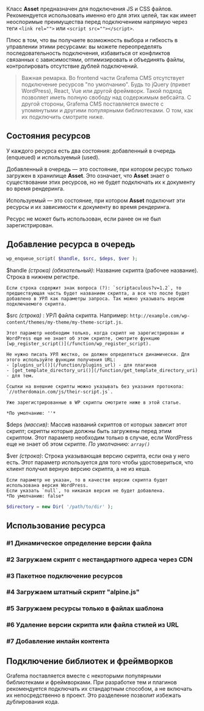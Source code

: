 Класс **Asset** предназначен для подключения JS и CSS файлов. 
Рекомендуется использовать именно его для этих целей, так как имеет 
неоспоримые преимущества перед подключением напрямую через теги 
`<link rel="">` или `<script src=""></script>`.

Плюс в том, что вы получаете возможность выбора и гибкость в управлении этими ресурсами:
вы можете переопределять последовательность подключения, избавиться от конфликтов
связанных с зависимостями, оптимизировать и объединять файлы, контролировать отсутствие дублей подключений.

> Важная ремарка. Во frontend части Grafema CMS отсутствует подключение ресурсов
"по умолчанию". Будь то jQuery (привет WordPress), React, Vue или другой фреймворк.
Такой подход позволяет иметь полную свободу над содержимым вебсайта. С другой стороны,
Grafema CMS поставляется вместе с упомянутыми и другими популярными библиотеками.
О том, как их подключить смотрите ниже.

## Состояния ресурсов

У каждого ресурса есть два состояния: добавленный в очередь (enqueued) и используемый (used).

Добавленный в очередь — это состояние, при котором ресурс только загружен в хранилище **Asset**.
Это означает, что **Asset** знает о существовании этих ресурсов, но не будет подключать их к документу во время рендеринга.

Используемый — это состояние, при котором **Asset** подключит эти ресурсы и их зависимости к документу во время рендеринга.

Ресурс не может быть использован, если ранее он не был зарегистрирован.

## Добавление ресурса в очередь

```php
wp_enqueue_script( $handle, $src, $deps, $ver );
```

$handle *(строка) (обязательный)*: Название скрипта (рабочее название). Строка в нижнем регистре.

	Если строка содержит знак вопроса (?): `scriptaculous?v=1.2`, то предшествующая часть будет названием скрипта, а все что после будет добавлено в УРЛ как параметры запроса. Так можно указывать версию подключаемого скрипта.

$src *(строка)*
: 	УРЛ файла скрипта. Например: `http://example.com/wp-content/themes/my-theme/my-theme-script.js`.

	Этот параметр необходим только, когда скрипт не зарегистрирован и WordPress еще не знает об этом скрипте, смотрите функцию [wp_register_script()](/function/wp_register_script).

	Не нужно писать УРЛ жестко, он должен определяться динамически. Для этого используйте функции получения URL:
	- [plugins_url()](/function/plugins_url) - для плагинов
	- [get_template_directory_uri()](/function/get_template_directory_uri) - для тем.

	Ссылки на внешние скрипты можно указывать без указания протокола: `//otherdomain.com/js/their-script.js`.

	Уже зарегистрированные в WP скрипты смотрите ниже в этой статье.

	*По умолчанию: ''*


$deps *(массив)*: Массив названий скриптов от которых зависит этот скрипт; скрипты которые должны быть загружены перед этим скриптом. Этот параметр необходим только в случае, если WordPress еще не знает об этом скрипте.
*По умолчанию: `array()`*


$ver *(строка)*: Строка указывающая версию скрипта, если она у него есть. Этот параметр используется для того чтобы удостовериться, что клиент получил верную версию скрипта, а не из кеша.

	Если параметр не указан, то в качестве версии скрипта будет использована версия WordPress.
	Если указать `null`, то никакая версия не будет добавлена.
 	*По умолчанию: false*

```php
$directory = new Dir( '/path/to/dir' );
```

## Использование ресурса

### #1 Динамическое определение версии файла

### #2 Загружаем скрипт с нестандартного адреса через CDN

### #3 Пакетное подключение ресурсов

### #4 Загружаем штатный скрипт "alpine.js"

### #5 Загружаем ресурсы только в файлах шаблона

### #6 Удаление версии скрипта или файла стилей из URL

### #7 Добавление инлайн контента

## Подключение библиотек и фреймворков

Grafema поставляется вместе с некоторыми популярными библиотеками и фреймворками.
При разработке тем и плагинов рекомендуется подключать их стандартным способом, 
а не включать их непосредственно в проект. Это разделение позволит избежать дублирования кода.

